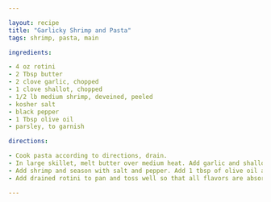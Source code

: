 ```yaml
---

layout: recipe
title: "Garlicky Shrimp and Pasta"
tags: shrimp, pasta, main

ingredients:

- 4 oz rotini
- 2 Tbsp butter
- 2 clove garlic, chopped
- 1 clove shallot, chopped
- 1/2 lb medium shrimp, deveined, peeled
- kosher salt
- black pepper
- 1 Tbsp olive oil
- parsley, to garnish

directions:

- Cook pasta according to directions, drain.
- In large skillet, melt butter over medium heat. Add garlic and shallot and simmer for 2-3 minutes.
- Add shrimp and season with salt and pepper. Add 1 tbsp of olive oil and cook for about 3 minutes, until shrimp turns pink. Toss occasionally.
- Add drained rotini to pan and toss well so that all flavors are absorbed. Divide onto two plates, garnish with parsley and sprinkle with parmesan cheese.

---
```

